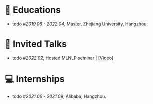 
# 📖 Educations
-  todo #*2019.06 - 2022.04*, Master, Zhejiang University, Hangzhou.


# 💬 Invited Talks
-  todo #*2022.02*, Hosted MLNLP seminar \| [\[Video\]](https://www.bilibili.com/video/BV1wF411x7qh)

# 💻 Internships
-  todo #*2021.06 - 2021.09*, Alibaba, Hangzhou.
